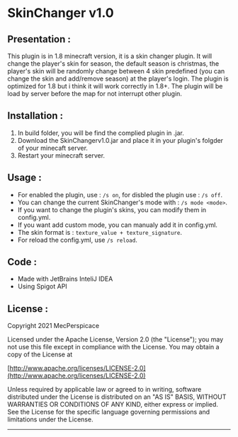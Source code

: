 # SkinChanger v1.0
## Presentation :
This plugin is in 1.8 minecraft version, it is a skin changer plugin. It will change the player's skin for season, the default season is christmas, the player's skin will be randomly change between 4 skin predefined (you can change the skin and add/remove season) at the player's login. The plugin is optimized for 1.8 but i think it will work correctly in 1.8+. The plugin will be load by server before the map for not interrupt other plugin.
## Installation :
1) In build folder, you will be find the complied plugin in .jar.
2) Download the SkinChangerv1.0.jar and place it in your plugin's folgder of your minecaft server.
3) Restart your minecraft server.
## Usage :
- For enabled the plugin, use : ```/s on```, for disbled the plugin use : ```/s off```.
- You can change the current SkinChanger's mode with : ```/s mode <mode>```.
- If you want to change the plugin's skins, you can modify them in config.yml.
- If you want add custom mode, you can manualy add it in config.yml.
- The skin format is : ```texture_value + texture_signature```.
- For reload the config.yml, use ```/s reload```.
## Code :
- Made with JetBrains InteliJ IDEA
- Using Spigot API
## License :
Copyright 2021 MecPerspicace

Licensed under the Apache License, Version 2.0 (the "License");
you may not use this file except in compliance with the License.
You may obtain a copy of the License at

   [http://www.apache.org/licenses/LICENSE-2.0](http://www.apache.org/licenses/LICENSE-2.0)

Unless required by applicable law or agreed to in writing, software
distributed under the License is distributed on an "AS IS" BASIS,
WITHOUT WARRANTIES OR CONDITIONS OF ANY KIND, either express or implied.
See the License for the specific language governing permissions and
limitations under the License.

-----------------------------------------------------

